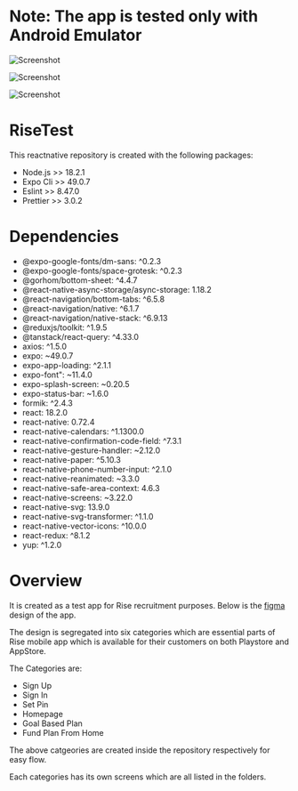 <h1>Note: The app is tested only with Android Emulator</h1>

![Screenshot](docs/images/Screenshot_1697713410.png)

![Screenshot](docs/images/Screenshot_1697713565.png)

![Screenshot](docs/images/Screenshot_1697715690.png)


# RiseTest
This reactnative repository is created with the following packages:

- Node.js >> 18.2.1
-  Expo Cli >> 49.0.7
-   Eslint >> 8.47.0
-   Prettier >> 3.0.2

# Dependencies
- @expo-google-fonts/dm-sans: ^0.2.3 
- @expo-google-fonts/space-grotesk: ^0.2.3
-  @gorhom/bottom-sheet: ^4.4.7
 - @react-native-async-storage/async-storage: 1.18.2
 - @react-navigation/bottom-tabs: ^6.5.8
- @react-navigation/native: ^6.1.7
- @react-navigation/native-stack: ^6.9.13
- @reduxjs/toolkit: ^1.9.5
 - @tanstack/react-query: ^4.33.0
-  axios: ^1.5.0
-  expo: ~49.0.7
 - expo-app-loading: ^2.1.1
- expo-font": ~11.4.0
-  expo-splash-screen: ~0.20.5
-  expo-status-bar: ~1.6.0
-  formik: ^2.4.3
-  react: 18.2.0
-  react-native: 0.72.4
-  react-native-calendars: ^1.1300.0
-   react-native-confirmation-code-field: ^7.3.1
-  react-native-gesture-handler: ~2.12.0
-   react-native-paper: ^5.10.3
 -  react-native-phone-number-input: ^2.1.0
-   react-native-reanimated: ~3.3.0
- react-native-safe-area-context: 4.6.3
- react-native-screens: ~3.22.0
- react-native-svg: 13.9.0
- react-native-svg-transformer: ^1.1.0
 - react-native-vector-icons: ^10.0.0
 - react-redux: ^8.1.2
 - yup: ^1.2.0

# Overview

It is created as a test app for Rise recruitment purposes. Below is the <a href="https://www.figma.com/file/QSqLkRsYd3b9VhJ4CfWuqD/React-Native-Test-from-Rise?type=design&node-id=0-1&mode=design">figma</a>  design of the app.

The design is segregated into six categories which are essential parts of Rise mobile app which is available for their customers on both Playstore and AppStore.

 The Categories are:
-  Sign Up
-  Sign In
-  Set Pin
-  Homepage
-  Goal Based Plan
-  Fund Plan From Home


The above catgeories are created inside the repository respectively for easy flow.

Each categories has its own screens which are all listed in the folders.



